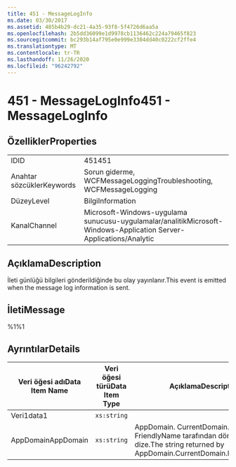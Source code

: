 ```yaml
---
title: 451 - MessageLogInfo
ms.date: 03/30/2017
ms.assetid: 485b4b29-dc21-4a35-93f8-5f4726d6aa5a
ms.openlocfilehash: 2b5dd36099e1d9978cb1136462c224a79465f823
ms.sourcegitcommit: bc293b14af795e0e999e3304dd40c0222cf2ffe4
ms.translationtype: MT
ms.contentlocale: tr-TR
ms.lasthandoff: 11/26/2020
ms.locfileid: "96242792"
---
```

# <a name="451---messageloginfo"></a><span data-ttu-id="32111-102">451 - MessageLogInfo</span><span class="sxs-lookup"><span data-stu-id="32111-102">451 - MessageLogInfo</span></span>

## <a name="properties"></a><span data-ttu-id="32111-103">Özellikler</span><span class="sxs-lookup"><span data-stu-id="32111-103">Properties</span></span>  
  
|||  
|-|-|  
|<span data-ttu-id="32111-104">ID</span><span class="sxs-lookup"><span data-stu-id="32111-104">ID</span></span>|<span data-ttu-id="32111-105">451</span><span class="sxs-lookup"><span data-stu-id="32111-105">451</span></span>|  
|<span data-ttu-id="32111-106">Anahtar sözcükler</span><span class="sxs-lookup"><span data-stu-id="32111-106">Keywords</span></span>|<span data-ttu-id="32111-107">Sorun giderme, WCFMessageLogging</span><span class="sxs-lookup"><span data-stu-id="32111-107">Troubleshooting, WCFMessageLogging</span></span>|  
|<span data-ttu-id="32111-108">Düzey</span><span class="sxs-lookup"><span data-stu-id="32111-108">Level</span></span>|<span data-ttu-id="32111-109">Bilgi</span><span class="sxs-lookup"><span data-stu-id="32111-109">Information</span></span>|  
|<span data-ttu-id="32111-110">Kanal</span><span class="sxs-lookup"><span data-stu-id="32111-110">Channel</span></span>|<span data-ttu-id="32111-111">Microsoft-Windows-uygulama sunucusu-uygulamalar/analitik</span><span class="sxs-lookup"><span data-stu-id="32111-111">Microsoft-Windows-Application Server-Applications/Analytic</span></span>|  
  
## <a name="description"></a><span data-ttu-id="32111-112">Açıklama</span><span class="sxs-lookup"><span data-stu-id="32111-112">Description</span></span>  

 <span data-ttu-id="32111-113">İleti günlüğü bilgileri gönderildiğinde bu olay yayınlanır.</span><span class="sxs-lookup"><span data-stu-id="32111-113">This event is emitted when the message log information is sent.</span></span>  
  
## <a name="message"></a><span data-ttu-id="32111-114">İleti</span><span class="sxs-lookup"><span data-stu-id="32111-114">Message</span></span>  

 <span data-ttu-id="32111-115">%1</span><span class="sxs-lookup"><span data-stu-id="32111-115">%1</span></span>  
  
## <a name="details"></a><span data-ttu-id="32111-116">Ayrıntılar</span><span class="sxs-lookup"><span data-stu-id="32111-116">Details</span></span>  
  
|<span data-ttu-id="32111-117">Veri öğesi adı</span><span class="sxs-lookup"><span data-stu-id="32111-117">Data Item Name</span></span>|<span data-ttu-id="32111-118">Veri öğesi türü</span><span class="sxs-lookup"><span data-stu-id="32111-118">Data Item Type</span></span>|<span data-ttu-id="32111-119">Açıklama</span><span class="sxs-lookup"><span data-stu-id="32111-119">Description</span></span>|  
|--------------------|--------------------|-----------------|  
|<span data-ttu-id="32111-120">Veri1</span><span class="sxs-lookup"><span data-stu-id="32111-120">data1</span></span>|`xs:string`||  
|<span data-ttu-id="32111-121">AppDomain</span><span class="sxs-lookup"><span data-stu-id="32111-121">AppDomain</span></span>|`xs:string`|<span data-ttu-id="32111-122">AppDomain. CurrentDomain. FriendlyName tarafından döndürülen dize.</span><span class="sxs-lookup"><span data-stu-id="32111-122">The string returned by AppDomain.CurrentDomain.FriendlyName.</span></span>|
